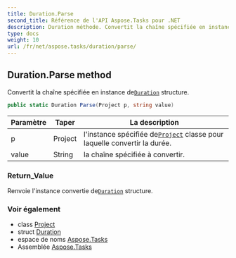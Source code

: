 ```yaml
---
title: Duration.Parse
second_title: Référence de l'API Aspose.Tasks pour .NET
description: Duration méthode. Convertit la chaîne spécifiée en instance deDuration structure.
type: docs
weight: 10
url: /fr/net/aspose.tasks/duration/parse/
---
```

## Duration.Parse method

Convertit la chaîne spécifiée en instance de[`Duration`](../) structure.

```csharp
public static Duration Parse(Project p, string value)
```

| Paramètre | Taper | La description |
| --- | --- | --- |
| p | Project | l'instance spécifiée de[`Project`](../../project/) classe pour laquelle convertir la durée. |
| value | String | la chaîne spécifiée à convertir. |

### Return_Value

Renvoie l'instance convertie de[`Duration`](../) structure.

### Voir également

* class [Project](../../project/)
* struct [Duration](../)
* espace de noms [Aspose.Tasks](../../duration/)
* Assemblée [Aspose.Tasks](../../../)


